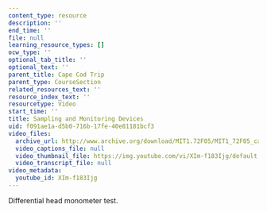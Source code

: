 ```yaml
---
content_type: resource
description: ''
end_time: ''
file: null
learning_resource_types: []
ocw_type: ''
optional_tab_title: ''
optional_text: ''
parent_title: Cape Cod Trip
parent_type: CourseSection
related_resources_text: ''
resource_index_text: ''
resourcetype: Video
start_time: ''
title: Sampling and Monitoring Devices
uid: f091ae1a-d5b0-716b-17fe-40e81181bcf3
video_files:
  archive_url: http://www.archive.org/download/MIT1.72F05/MIT1_72F05_cape_cod08_220k.mp4
  video_captions_file: null
  video_thumbnail_file: https://img.youtube.com/vi/XIm-f183Ijg/default.jpg
  video_transcript_file: null
video_metadata:
  youtube_id: XIm-f183Ijg
---
```


Differential head monometer test.



